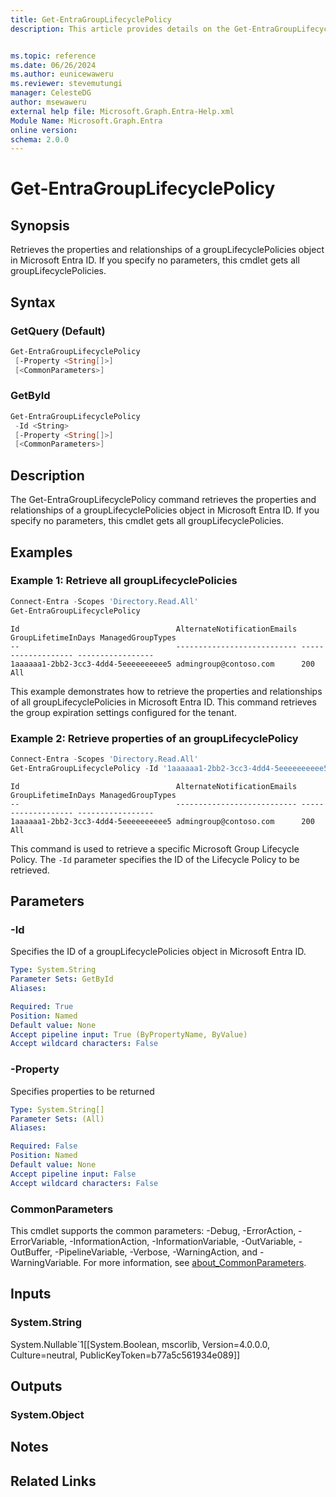 ```yaml
---
title: Get-EntraGroupLifecyclePolicy
description: This article provides details on the Get-EntraGroupLifecyclePolicy command.


ms.topic: reference
ms.date: 06/26/2024
ms.author: eunicewaweru
ms.reviewer: stevemutungi
manager: CelesteDG
author: msewaweru
external help file: Microsoft.Graph.Entra-Help.xml
Module Name: Microsoft.Graph.Entra
online version:
schema: 2.0.0
---
```


# Get-EntraGroupLifecyclePolicy

## Synopsis

Retrieves the properties and relationships of a groupLifecyclePolicies object in Microsoft Entra ID.
If you specify no parameters, this cmdlet gets all groupLifecyclePolicies.

## Syntax

### GetQuery (Default)

```powershell
Get-EntraGroupLifecyclePolicy
 [-Property <String[]>]
 [<CommonParameters>]
```

### GetById

```powershell
Get-EntraGroupLifecyclePolicy
 -Id <String>
 [-Property <String[]>]
 [<CommonParameters>]
```

## Description

The Get-EntraGroupLifecyclePolicy command retrieves the properties and relationships of a groupLifecyclePolicies object in Microsoft Entra ID.
If you specify no parameters, this cmdlet gets all groupLifecyclePolicies.

## Examples

### Example 1: Retrieve all groupLifecyclePolicies

```powershell
Connect-Entra -Scopes 'Directory.Read.All'
Get-EntraGroupLifecyclePolicy
```

```output
Id                                   AlternateNotificationEmails GroupLifetimeInDays ManagedGroupTypes
--                                   --------------------------- ------------------- -----------------
1aaaaaa1-2bb2-3cc3-4dd4-5eeeeeeeeee5 admingroup@contoso.com      200                 All

```

This example demonstrates how to retrieve the properties and relationships of all groupLifecyclePolicies in Microsoft Entra ID.
This command retrieves the group expiration settings configured for the tenant.

### Example 2: Retrieve properties of an groupLifecyclePolicy

```powershell
Connect-Entra -Scopes 'Directory.Read.All'
Get-EntraGroupLifecyclePolicy -Id '1aaaaaa1-2bb2-3cc3-4dd4-5eeeeeeeeee5'
```

```output
Id                                   AlternateNotificationEmails GroupLifetimeInDays ManagedGroupTypes
--                                   --------------------------- ------------------- -----------------
1aaaaaa1-2bb2-3cc3-4dd4-5eeeeeeeeee5 admingroup@contoso.com      200                 All
```

This command is used to retrieve a specific Microsoft Group Lifecycle Policy. The `-Id` parameter specifies the ID of the Lifecycle Policy to be retrieved.

## Parameters

### -Id

Specifies the ID of a groupLifecyclePolicies object in Microsoft Entra ID.

```yaml
Type: System.String
Parameter Sets: GetById
Aliases:

Required: True
Position: Named
Default value: None
Accept pipeline input: True (ByPropertyName, ByValue)
Accept wildcard characters: False
```

### -Property

Specifies properties to be returned

```yaml
Type: System.String[]
Parameter Sets: (All)
Aliases:

Required: False
Position: Named
Default value: None
Accept pipeline input: False
Accept wildcard characters: False
```

### CommonParameters

This cmdlet supports the common parameters: -Debug, -ErrorAction, -ErrorVariable, -InformationAction, -InformationVariable, -OutVariable, -OutBuffer, -PipelineVariable, -Verbose, -WarningAction, and -WarningVariable. For more information, see [about_CommonParameters](https://go.microsoft.com/fwlink/?LinkID=113216).

## Inputs

### System.String

System.Nullable\`1\[\[System.Boolean, mscorlib, Version=4.0.0.0, Culture=neutral, PublicKeyToken=b77a5c561934e089\]\]

## Outputs

### System.Object

## Notes

## Related Links
